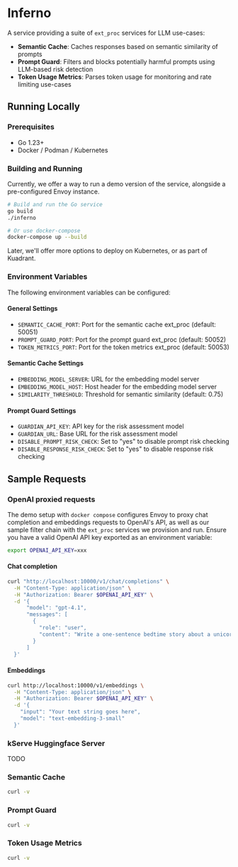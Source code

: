 # Inferno

A service providing a suite of `ext_proc` services for LLM use-cases:

- **Semantic Cache**: Caches responses based on semantic similarity of prompts
- **Prompt Guard**: Filters and blocks potentially harmful prompts using LLM-based risk detection
- **Token Usage Metrics**: Parses token usage for monitoring and rate limiting use-cases

## Running Locally

### Prerequisites

- Go 1.23+
- Docker / Podman / Kubernetes

### Building and Running

Currently, we offer a way to run a demo version of the service, alongside a pre-configured Envoy instance.

```bash
# Build and run the Go service
go build
./inferno

# Or use docker-compose
docker-compose up --build
```

Later, we'll offer more options to deploy on Kubernetes, or as part of Kuadrant.

### Environment Variables

The following environment variables can be configured:

#### General Settings
- `SEMANTIC_CACHE_PORT`: Port for the semantic cache ext_proc (default: 50051)
- `PROMPT_GUARD_PORT`: Port for the prompt guard ext_proc (default: 50052)
- `TOKEN_METRICS_PORT`: Port for the token metrics ext_proc (default: 50053)

#### Semantic Cache Settings
- `EMBEDDING_MODEL_SERVER`: URL for the embedding model server
- `EMBEDDING_MODEL_HOST`: Host header for the embedding model server
- `SIMILARITY_THRESHOLD`: Threshold for semantic similarity (default: 0.75)

#### Prompt Guard Settings
- `GUARDIAN_API_KEY`: API key for the risk assessment model
- `GUARDIAN_URL`: Base URL for the risk assessment model
- `DISABLE_PROMPT_RISK_CHECK`: Set to "yes" to disable prompt risk checking
- `DISABLE_RESPONSE_RISK_CHECK`: Set to "yes" to disable response risk checking

## Sample Requests

### OpenAI proxied requests

The demo setup with `docker compose` configures Envoy to proxy chat completion and embeddings requests to OpenAI's API, as well as our sample filter chain with the `ext_proc` services we provision and run. Ensure you have a valid OpenAI API key exported as an environment variable:

```bash
export OPENAI_API_KEY=xxx
```

#### Chat completion

```bash
curl "http://localhost:10000/v1/chat/completions" \
  -H "Content-Type: application/json" \
  -H "Authorization: Bearer $OPENAI_API_KEY" \
  -d '{
      "model": "gpt-4.1",
      "messages": [
        {
          "role": "user",
          "content": "Write a one-sentence bedtime story about a unicorn."
        }
      ]
  }'
```

#### Embeddings

```bash
curl http://localhost:10000/v1/embeddings \
  -H "Content-Type: application/json" \
  -H "Authorization: Bearer $OPENAI_API_KEY" \
  -d '{
    "input": "Your text string goes here",
    "model": "text-embedding-3-small"
  }'
```

### kServe Huggingface Server

TODO

### Semantic Cache

```bash
curl -v 
```

### Prompt Guard

```bash
curl -v 
```

### Token Usage Metrics

```bash
curl -v 
```
